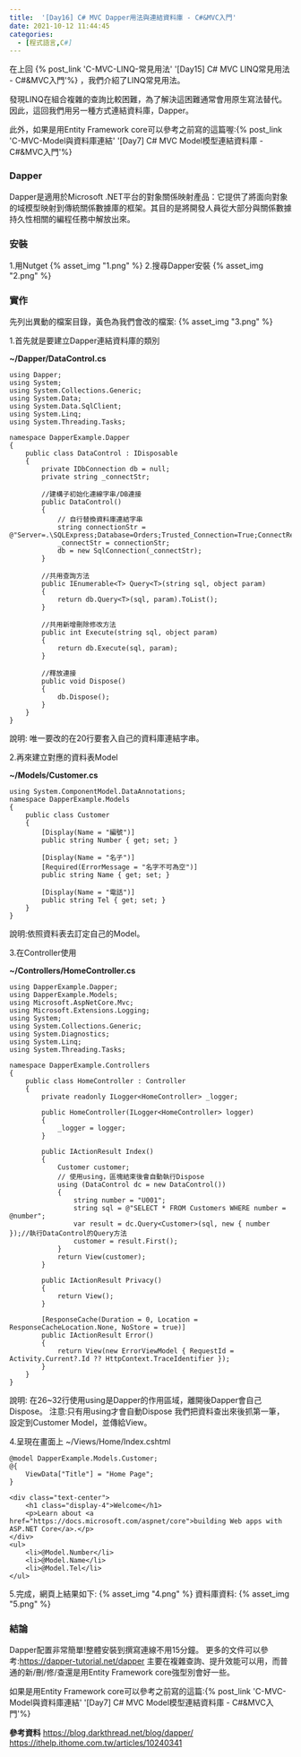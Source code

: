 ```yaml
---
title:  '[Day16] C# MVC Dapper用法與連結資料庫 - C#&MVC入門'
date: 2021-10-12 11:44:45
categories:
  - [程式語言,C#]
---
```



在上回 {% post_link 'C-MVC-LINQ-常見用法' '[Day15] C# MVC LINQ常見用法 - C#&MVC入門'%}  ，我們介紹了LINQ常見用法。


發現LINQ在組合複雜的查詢比較困難，為了解決這困難通常會用原生寫法替代。
因此，這回我們用另一種方式連結資料庫，Dapper。

此外，如果是用Entity Framework core可以參考之前寫的這篇喔:{% post_link 'C-MVC-Model與資料庫連結' '[Day7] C# MVC Model模型連結資料庫 - C#&MVC入門'%}

### Dapper
Dapper是適用於Microsoft .NET平台的對象關係映射產品：它提供了將面向對象的域模型映射到傳統關係數據庫的框架。其目的是將開發人員從大部分與關係數據持久性相關的編程任務中解放出來。

### 安裝
1.用Nutget
{% asset_img "1.png" %}
2.搜尋Dapper安裝
{% asset_img "2.png" %}

### 實作
先列出異動的檔案目錄，黃色為我們會改的檔案:
{% asset_img "3.png" %}

1.首先就是要建立Dapper連結資料庫的類別

**~/Dapper/DataControl.cs**
```
using Dapper;
using System;
using System.Collections.Generic;
using System.Data;
using System.Data.SqlClient;
using System.Linq;
using System.Threading.Tasks;

namespace DapperExample.Dapper
{
    public class DataControl : IDisposable
    {
        private IDbConnection db = null;
        private string _connectStr;

        //建構子初始化連線字串/DB連接
        public DataControl()
        {
            // 自行替換資料庫連結字串
            string connectionStr = @"Server=.\SQLExpress;Database=Orders;Trusted_Connection=True;ConnectRetryCount=0";
            _connectStr = connectionStr;
            db = new SqlConnection(_connectStr);
        }

        //共用查詢方法
        public IEnumerable<T> Query<T>(string sql, object param)
        {
            return db.Query<T>(sql, param).ToList();
        }

        //共用新增刪除修改方法
        public int Execute(string sql, object param)
        {
            return db.Execute(sql, param);
        }

        //釋放連接
        public void Dispose()
        {
            db.Dispose();
        }
    }
}
```
說明:
唯一要改的在20行要套入自己的資料庫連結字串。

2.再來建立對應的資料表Model

**~/Models/Customer.cs**
```
using System.ComponentModel.DataAnnotations;
namespace DapperExample.Models
{
    public class Customer
    {
        [Display(Name = "編號")]
        public string Number { get; set; }
       
        [Display(Name = "名子")]
        [Required(ErrorMessage = "名字不可為空")]
        public string Name { get; set; }
       
        [Display(Name = "電話")]
        public string Tel { get; set; }
    }
}
```
說明:依照資料表去訂定自己的Model。

3.在Controller使用

**~/Controllers/HomeController.cs**
```
using DapperExample.Dapper;
using DapperExample.Models;
using Microsoft.AspNetCore.Mvc;
using Microsoft.Extensions.Logging;
using System;
using System.Collections.Generic;
using System.Diagnostics;
using System.Linq;
using System.Threading.Tasks;

namespace DapperExample.Controllers
{
    public class HomeController : Controller
    {
        private readonly ILogger<HomeController> _logger;

        public HomeController(ILogger<HomeController> logger)
        {
            _logger = logger;
        }

        public IActionResult Index()
        {
            Customer customer;
            // 使用using，區塊結束後會自動執行Dispose
            using (DataControl dc = new DataControl())
            {
                string number = "U001";
                string sql = @"SELECT * FROM Customers WHERE number = @number";
                var result = dc.Query<Customer>(sql, new { number });//執行DataControl的Query方法
                customer = result.First();
            }
            return View(customer);
        }

        public IActionResult Privacy()
        {
            return View();
        }

        [ResponseCache(Duration = 0, Location = ResponseCacheLocation.None, NoStore = true)]
        public IActionResult Error()
        {
            return View(new ErrorViewModel { RequestId = Activity.Current?.Id ?? HttpContext.TraceIdentifier });
        }
    }
}

```
說明:
在26~32行使用using是Dapper的作用區域，離開後Dapper會自己Dispose。
注意:只有用using才會自動Dispose
我們把資料查出來後抓第一筆，設定到Customer Model，並傳給View。

4.呈現在畫面上
~/Views/Home/Index.cshtml
```
@model DapperExample.Models.Customer;
@{
    ViewData["Title"] = "Home Page";
}

<div class="text-center">
    <h1 class="display-4">Welcome</h1>
    <p>Learn about <a href="https://docs.microsoft.com/aspnet/core">building Web apps with ASP.NET Core</a>.</p>
</div>
<ul>
    <li>@Model.Number</li>
    <li>@Model.Name</li>
    <li>@Model.Tel</li>
</ul>
```
5.完成，網頁上結果如下:
{% asset_img "4.png" %}
資料庫資料:
{% asset_img "5.png" %}


### 結論
Dapper配置非常簡單!整體安裝到撰寫連線不用15分鐘。
更多的文件可以參考:https://dapper-tutorial.net/dapper
主要在複雜查詢、提升效能可以用，而普通的新/刪/修/查還是用Entity Framework core強型別會好一些。

如果是用Entity Framework core可以參考之前寫的這篇:{% post_link 'C-MVC-Model與資料庫連結' '[Day7] C# MVC Model模型連結資料庫 - C#&MVC入門'%}

**參考資料**
https://blog.darkthread.net/blog/dapper/
https://ithelp.ithome.com.tw/articles/10240341